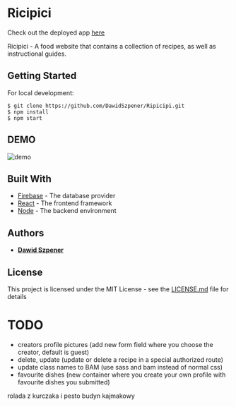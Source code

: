 
# Ricipici

Check out the deployed app [here](www.google.com)

Ricipici - A food website that contains a collection of recipes, as well as instructional guides.


## Getting Started

For local development:

```
$ git clone https://github.com/DawidSzpener/Ripicipi.git
$ npm install
$ npm start
```

## DEMO

![demo](https://github.com/DawidSzpener/D.SZ-portfolio/blob/main/src/assets/images/ricipici.gif)

## Built With

* [Firebase](https://firebase.google.com/docs/database) - The database provider
* [React](https://reactjs.org/) - The frontend framework
* [Node](https://nodejs.org/) - The backend environment

## Authors

* **[Dawid Szpener](https://github.com/DawidSzpener)**

## License

This project is licensed under the MIT License - see the [LICENSE.md](LICENSE.md) file for details

# TODO
- creators profile pictures (add new form field where you choose the creator, default is guest)
- delete, update (update or delete a recipe in a special authorized route)
- update class names to BAM (use sass and bam instead of normal css)
- favourite dishes (new container where you create your own profile with favourite dishes you submitted)

rolada z kurczaka i pesto
budyn kajmakowy
